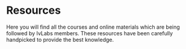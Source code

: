 # Resources

Here you will find all the courses and online materials which are being followed by IvLabs members. These resources have been carefully handpicked to provide the best knowledge.
